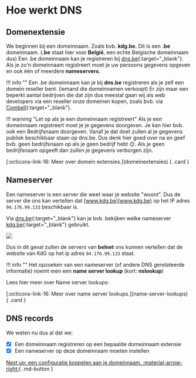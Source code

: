 # Hoe werkt DNS

## Domenextensie

We beginnen bij een domeinnaam. Zoals bvb. **kdg.be**. Dit is een **.be** domeinnaam. (**.be** staat hier voor **België**, een echte Belgische domeinnaam dus) Een .be domeinnaam kan je registreren bij [dns.be](https://dns.be){:target="_blank"}. Als je zo'n domeinnaam registreert moet je uw persoons gegevens opgeven en ook één of meerdere **nameservers**.

!!! info ""
    Een .be domeinnaam kan je bij **dns.be** registreren als je zelf een domein reseller bent. (iemand die domeinnamen verkoopt) Er zijn maar een beperkt aantal bedrijven die dat zijn dus meestal gaan wij als web developers via een reseller onze domeinen kopen, zoals bvb. via [Combell](https://www.combell.com/nl/domeinnamen){:target="_blank"}.

!!! warning "Let op als je een domeinnaam registreert"
    Als je een domeinnaam registreert moet je je gegevens doorgeven. Je kan hier bvb. ook een Bedrijfsnaam doorgeven. Vanaf je dat doet zullen al je gegevens publiek beschikbaar staan op dns.be. Dus denk hier goed over na en geef bvb. geen bedrijfsnaam op als je geen bedrijf hebt 😉. Als je geen bedrijfsnaam opgeeft dan zullen je gegevens verborgen zijn.

<div class="grid" markdown>
[:octicons-link-16: Meer over domein extensies.](domeinextensies)
{ .card }
</div>

## Nameserver

Een nameserver is een server die weet waar je website "woont". Dus de server die ons kan vertellen dat [www.kdg.be](www.kdg.be) op het IP adres `94.176.99.133`  beschikbaar is.

Via [dns.be](https://dns.be){:target="_blank"} kan je bvb. bekijken welke nameserver [kdg.be](https://www.kdg.be){:target="_blank"} gebruikt.

![](/_resources/graphics/cleanshot-2021-09-18-at-17.16.45.jpg)

Dus in dit geval zullen de servers van **belnet** ons kunnen vertellen dat de website van KdG op het ip adres `94.176.99.133` staat.

!!! info ""
    Het opzoeken van een nameserver (of andere DNS gerelateerde informatie) noemt men een **name server lookup** (kort: **nslookup**)

Lees hier meer over Name server lookups:

<div class="grid" markdown>
[:octicons-link-16: Meer over name server lookups.](name-server-lookups)
{ .card }
</div>

## DNS records

We weten nu dus al dat we:

* [x] Een domeinnaam registreren op een bepaalde domeinnaam extensie
* [x] Een nameserver op deze domeinnaam moeten instellen

[Next up: een configuratie koppelen aan je domeinnaam. :material-arrow-right:](#){ .md-button }
